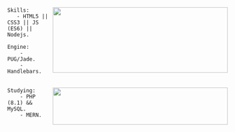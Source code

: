 ## 
<img align="right" src="https://github-readme-stats.vercel.app/api?username=alexsandersilv&show_icons=true&count_private=truehide=contribs,prs&theme=react" width="400" height="150" />

```
Skills:
   - HTML5 || CSS3 || JS (ES6) || Nodejs.
```

```
Engine:
    - PUG/Jade.
    - Handlebars.
```
##

<img align="right" src="https://spotify-github-profile.vercel.app/api/view.svg?uid=ghnh1aqj0gy5sexz77p06jxg1&cover_image=true&theme=novatorem&bar_color=009dff&bar_color_cover=falseer=false" width="400" height="85" />

```
Studying:
    - PHP (8.1) && MySQL.
    - MERN.
```
<!-- 
```
(╯°□°）╯︵ ┻━┻ || ¯\_(ツ)_/¯
```
-->
